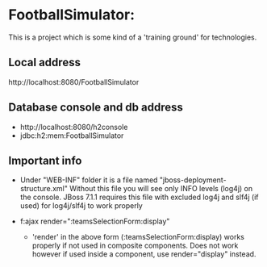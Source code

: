 FootballSimulator:
========================

This is a project which is some kind of a 'training ground' for technologies.

Local address
------------------------
http://localhost:8080/FootballSimulator

Database console and db address
------------------------
- http://localhost:8080/h2console
- jdbc:h2:mem:FootballSimulator
 
Important info
------------------------

- Under "WEB-INF" folder it is a file named "jboss-deployment-structure.xml"
Without this file you will see only INFO levels (log4j) on the console.
JBoss 7.1.1 requires this file with excluded log4j and slf4j (if used) for log4j/slf4j to work properly

- f:ajax render=":teamsSelectionForm:display"
	- 'render' in the above form (:teamsSelectionForm:display) works properly if not used in composite components. Does not work however if used inside a component, use render="display" instead.

